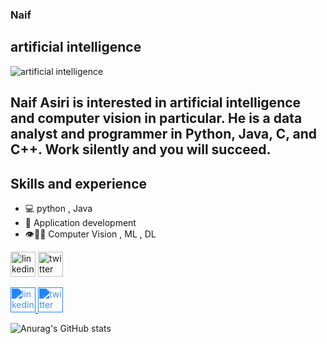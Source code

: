 
###  Naif
## artificial intelligence


![artificial intelligence](https://i.pinimg.com/564x/68/96/59/689659355539be53b12160a89a3d3d56.jpg)

 ## Naif Asiri is interested in artificial intelligence and computer vision in particular. He is a data analyst and programmer in Python, Java, C, and C++. Work silently and you will succeed.



## Skills and experience
* 💻 python , Java
* 📱 Application development
* 👁️🦾🦿 Computer Vision , ML , DL 
  




[<img src='https://cdn.jsdelivr.net/npm/simple-icons@3.0.1/icons/linkedin.svg' alt='linkedin' height='40'>](https://www.linkedin.com/in/https://www.linkedin.com/in/naif-al-ayaid-667820238/)  [<img src='https://cdn.jsdelivr.net/npm/simple-icons@3.0.1/icons/twitter.svg' alt='twitter' height='40'>](https://twitter.com/@N0d_65)  


<a href="https://www.linkedin.com/in/https://www.linkedin.com/in/naif-al-ayaid-667820238/">
  <img src="https://cdn.jsdelivr.net/npm/simple-icons@3.0.1/icons/linkedin.svg" alt="linkedin" height="40" style="filter: invert(57%) sepia(100%) saturate(3171%) hue-rotate(196deg) brightness(100%) contrast(97%);">
</a>

<a href="https://twitter.com/@N0d_">
  <img src="https://cdn.jsdelivr.net/npm/simple-icons@3.0.1/icons/twitter.svg" alt="twitter" height="40" style="filter: invert(57%) sepia(100%) saturate(3171%) hue-rotate(196deg) brightness(100%) contrast(97%);">
</a>







![Anurag's GitHub stats](https://github-readme-stats.vercel.app/api?username=neef02&theme=dark&show_icons=true)
